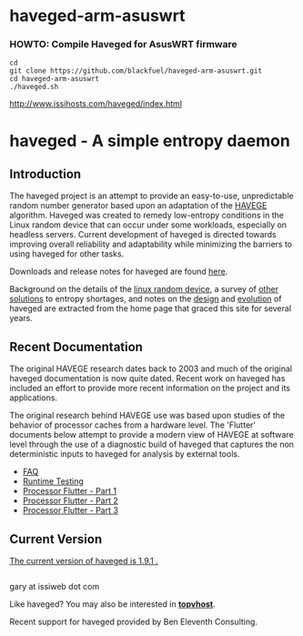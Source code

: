 # haveged-arm-asuswrt

### HOWTO: Compile Haveged for AsusWRT firmware
```
cd
git clone https://github.com/blackfuel/haveged-arm-asuswrt.git
cd haveged-arm-asuswrt
./haveged.sh
```

http://www.issihosts.com/haveged/index.html

<body>
<div id="page">
<h1>haveged - A simple entropy daemon</h1>

<h2>Introduction</h2>
<p>
The haveged project is an attempt to provide an easy-to-use, unpredictable random
number generator based upon an adaptation of the
<a href="http://www.irisa.fr/caps/projects/hipsor/">HAVEGE</a> algorithm.
Haveged was created to remedy low-entropy conditions in the Linux random device
that can occur under some workloads, especially on headless servers. Current
development of haveged is directed towards improving overall reliability and
adaptability while minimizing the barriers to using haveged for other tasks.
<p>
Downloads and release notes for haveged are found  <a href="downloads.html">here</a>.
<p>
Background on the details of the <a href="history.html#intro">linux random device</a>,
a survey of <a href="history.html#other">other solutions</a> to entropy shortages,
and notes on the <a href="history.html#havege">design</a> and
<a href="history.html#haveged">evolution</a> of haveged are extracted
from the home page that graced this site for several years.


<h2>Recent Documentation</h2>
<p>
The original HAVEGE research dates back to 2003 and much of the original haveged
documentation is now quite dated. Recent work on haveged has included an effort
to provide more recent information on the project and its applications.
<p>
The original research behind HAVEGE use was based upon studies of the behavior
of processor caches from a hardware level. The 'Flutter' documents below attempt
to provide a modern view of HAVEGE at software level through the use of a
diagnostic build of haveged that captures the non deterministic inputs to
haveged for analysis by external tools.
<ul>
<li><a href="faq.html">FAQ</a>
<li><a href="ais31.html">Runtime Testing</a>
<li><a href="flutter.html">Processor Flutter - Part 1</a>
<li><a href="rtillery.html">Processor Flutter - Part 2</a>
<li><a href="rtillery2.html">Processor Flutter - Part 3</a>
</ul>
<h2>Current Version</h2>
<p>
<a href="downloads.html">The current version of haveged is 1.9.1 .</a>

<p style="text-align:center">
<img src="images/entropy-day.png" alt="">
<p>
gary at issiweb dot com
<p>
Like haveged? You may also be interested in  <a href="../topvhost/"><b>topvhost</b></a>.
</p>
<p>
Recent support for haveged provided by Ben Eleventh Consulting.
</p>
</div>
</body>

